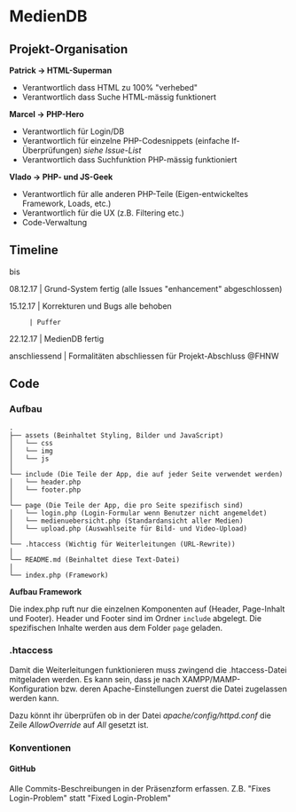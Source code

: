 # MedienDB

## Projekt-Organisation

**Patrick -> HTML-Superman**

- Verantwortlich dass HTML zu 100% "verhebed"
- Verantwortlich dass Suche HTML-mässig funktionert


**Marcel -> PHP-Hero**

- Verantwortlich für Login/DB 
- Verantwortlich für einzelne PHP-Codesnippets (einfache If-Überprüfungen) *siehe Issue-List*
- Verantwortlich dass Suchfunktion PHP-mässig funktioniert


**Vlado -> PHP- und JS-Geek**

- Verantwortlich für alle anderen PHP-Teile (Eigen-entwickeltes Framework, Loads, etc.)
- Verantwortlich für die UX (z.B. Filtering etc.)
- Code-Verwaltung

## Timeline

bis

08.12.17 | Grund-System fertig (alle Issues "enhancement" abgeschlossen)

15.12.17 | Korrekturen und Bugs alle behoben

         | Puffer
         
22.12.17 | MedienDB fertig

anschliessend | Formalitäten abschliessen für Projekt-Abschluss @FHNW


## Code

### Aufbau

```
.
├── assets (Beinhaltet Styling, Bilder und JavaScript)
│   └── css
│   └── img
│   └── js
│   
└── include (Die Teile der App, die auf jeder Seite verwendet werden)
│   └── header.php
│   └── footer.php
│   
└── page (Die Teile der App, die pro Seite spezifisch sind)
│   └── login.php (Login-Formular wenn Benutzer nicht angemeldet)
│   └── medienuebersicht.php (Standardansicht aller Medien)
│   └── upload.php (Auswahlseite für Bild- und Video-Upload)
│   
└── .htaccess (Wichtig für Weiterleitungen (URL-Rewrite))
│   
└── README.md (Beinhaltet diese Text-Datei)
│   
└── index.php (Framework)
```

**Aufbau Framework**

Die index.php ruft nur die einzelnen Komponenten auf (Header, Page-Inhalt und Footer). Header und Footer sind im Ordner `include` abgelegt. Die spezifischen Inhalte werden aus dem Folder `page` geladen.


### .htaccess
Damit die Weiterleitungen funktionieren muss zwingend die .htaccess-Datei mitgeladen werden. Es kann sein, dass je nach XAMPP/MAMP-Konfiguration bzw. deren Apache-Einstellungen zuerst die Datei zugelassen werden kann.

Dazu könnt ihr überprüfen ob in der Datei *apache/config/httpd.conf* die Zeile *AllowOverride* auf *All* gesetzt ist.

### Konventionen

#### GitHub
Alle Commits-Beschreibungen in der Präsenzform erfassen. Z.B. "Fixes Login-Problem" statt "Fixed Login-Problem"
